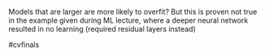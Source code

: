Models that are larger are more likely to overfit? But this is proven not true in the example given during ML lecture, where a deeper neural network resulted in no learning (required residual layers instead) 

#cvfinals